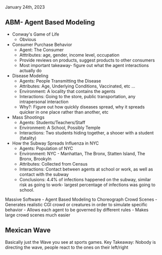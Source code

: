 January 24th, 2023

## ABM- Agent Based Modeling

- Conway's Game of Life
	- Obvious
- Consumer Purchase Behavior
	- Agent: The Consumer
	- Atttributes: age, gender, income level, occupation
	- Provide reviews on products, suggest products to other consumers
	- Most important takeaway- figure out what the agent interactions actually do
- Disease Modeling
	- Agents: People Transmitting the Disease
	- Attributes: Age, Underlying Conditions, Vaccinated, etc ...
	- Environment: A locality that contains the agents
	- Interactions: Going to the store, public transportation, any intrapersonal interaction
	- Why?: Figure out how quickly diseases spread, why it spreads quicker in one place rather than another, etc
- Mass Shootings
	- Agents: Students/Teachers/Staff
	- Environment: A School, Possibly Temple
	- Interactions: Two students hiding together, a shooer with a student (fatality)
- How the Subway Spreads Influenza in NYC
	- Agents: Population of NYC
	- Environment: NYC - Manhattan, The Bronx, Statten Island, The Bronx, Brookyln
	- Attributes: Collected from Census
	- Interactions: Contact between agents at school or work, as well as contact with the subway
	- Conclusions: 4.4% of infections happened on the subway, similar risk as going to work- largest percentage of infections was going to school.

Massive Software - Agent Based Modeling to Choreograph Crowd Scenes
	- Generates realistic CGI crowd or creatures in order to simulate specific behavior
	- Allows each agent to be governed by different rules
	- Makes large crowd scenes much easier

## Mexican Wave

Basically just the Wave you see at sports games.
Key Takeaway: Nobody is directing the wave, people react to the ones on their left/right
